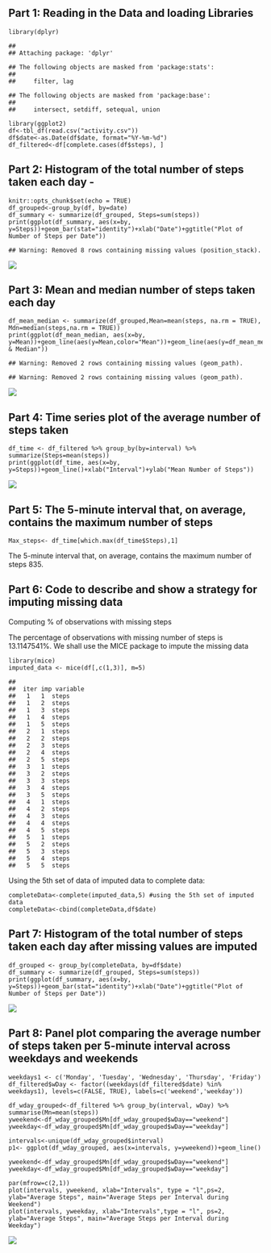 Part 1: Reading in the Data and loading Libraries
-------------------------------------------------

    library(dplyr)

    ## 
    ## Attaching package: 'dplyr'

    ## The following objects are masked from 'package:stats':
    ## 
    ##     filter, lag

    ## The following objects are masked from 'package:base':
    ## 
    ##     intersect, setdiff, setequal, union

    library(ggplot2)
    df<-tbl_df(read.csv("activity.csv"))
    df$date<-as.Date(df$date, format="%Y-%m-%d")
    df_filtered<-df[complete.cases(df$steps), ]

Part 2: Histogram of the total number of steps taken each day -
---------------------------------------------------------------

    knitr::opts_chunk$set(echo = TRUE)
    df_grouped<-group_by(df, by=date)
    df_summary <- summarize(df_grouped, Steps=sum(steps))
    print(ggplot(df_summary, aes(x=by, y=Steps))+geom_bar(stat="identity")+xlab("Date")+ggtitle("Plot of Number of Steps per Date"))

    ## Warning: Removed 8 rows containing missing values (position_stack).

![](PA1_template_files/figure-markdown_strict/unnamed-chunk-2-1.png)

Part 3: Mean and median number of steps taken each day
------------------------------------------------------

    df_mean_median <- summarize(df_grouped,Mean=mean(steps, na.rm = TRUE), Mdn=median(steps,na.rm = TRUE))
    print(ggplot(df_mean_median, aes(x=by, y=Mean))+geom_line(aes(y=Mean,color="Mean"))+geom_line(aes(y=df_mean_median$Mdn,color="Median"))+xlab("Date")+ylab("Mean & Median"))

    ## Warning: Removed 2 rows containing missing values (geom_path).

    ## Warning: Removed 2 rows containing missing values (geom_path).

![](PA1_template_files/figure-markdown_strict/unnamed-chunk-3-1.png)

Part 4: Time series plot of the average number of steps taken
-------------------------------------------------------------

    df_time <- df_filtered %>% group_by(by=interval) %>% summarize(Steps=mean(steps))
    print(ggplot(df_time, aes(x=by, y=Steps))+geom_line()+xlab("Interval")+ylab("Mean Number of Steps"))

![](PA1_template_files/figure-markdown_strict/unnamed-chunk-4-1.png)

Part 5: The 5-minute interval that, on average, contains the maximum number of steps
------------------------------------------------------------------------------------

    Max_steps<- df_time[which.max(df_time$Steps),1]

The 5-minute interval that, on average, contains the maximum number of
steps 835.

Part 6: Code to describe and show a strategy for imputing missing data
----------------------------------------------------------------------

Computing % of observations with missing steps

The percentage of observations with missing number of steps is
13.1147541%. We shall use the MICE package to impute the missing data

    library(mice)
    imputed_data <- mice(df[,c(1,3)], m=5)

    ## 
    ##  iter imp variable
    ##   1   1  steps
    ##   1   2  steps
    ##   1   3  steps
    ##   1   4  steps
    ##   1   5  steps
    ##   2   1  steps
    ##   2   2  steps
    ##   2   3  steps
    ##   2   4  steps
    ##   2   5  steps
    ##   3   1  steps
    ##   3   2  steps
    ##   3   3  steps
    ##   3   4  steps
    ##   3   5  steps
    ##   4   1  steps
    ##   4   2  steps
    ##   4   3  steps
    ##   4   4  steps
    ##   4   5  steps
    ##   5   1  steps
    ##   5   2  steps
    ##   5   3  steps
    ##   5   4  steps
    ##   5   5  steps

Using the 5th set of data of imputed data to complete data:

    completeData<-complete(imputed_data,5) #using the 5th set of imputed data
    completeData<-cbind(completeData,df$date)

Part 7: Histogram of the total number of steps taken each day after missing values are imputed
----------------------------------------------------------------------------------------------

    df_grouped <- group_by(completeData, by=df$date)
    df_summary <- summarize(df_grouped, Steps=sum(steps))
    print(ggplot(df_summary, aes(x=by, y=Steps))+geom_bar(stat="identity")+xlab("Date")+ggtitle("Plot of Number of Steps per Date"))

![](PA1_template_files/figure-markdown_strict/unnamed-chunk-9-1.png)

Part 8: Panel plot comparing the average number of steps taken per 5-minute interval across weekdays and weekends
-----------------------------------------------------------------------------------------------------------------

    weekdays1 <- c('Monday', 'Tuesday', 'Wednesday', 'Thursday', 'Friday')
    df_filtered$wDay <- factor((weekdays(df_filtered$date) %in% weekdays1), levels=c(FALSE, TRUE), labels=c('weekend','weekday'))

    df_wday_grouped<-df_filtered %>% group_by(interval, wDay) %>% summarise(Mn=mean(steps))
    yweekend<-df_wday_grouped$Mn[df_wday_grouped$wDay=="weekend"]
    yweekday<-df_wday_grouped$Mn[df_wday_grouped$wDay=="weekday"]

    intervals<-unique(df_wday_grouped$interval)
    p1<- ggplot(df_wday_grouped, aes(x=intervals, y=yweekend))+geom_line()

    yweekend<-df_wday_grouped$Mn[df_wday_grouped$wDay=="weekend"]
    yweekday<-df_wday_grouped$Mn[df_wday_grouped$wDay=="weekday"]

    par(mfrow=c(2,1))
    plot(intervals, yweekend, xlab="Intervals", type = "l",ps=2, ylab="Average Steps", main="Average Steps per Interval during Weekend")
    plot(intervals, yweekday, xlab="Intervals",type = "l", ps=2, ylab="Average Steps", main="Average Steps per Interval during Weekday")

![](PA1_template_files/figure-markdown_strict/unnamed-chunk-10-1.png)
